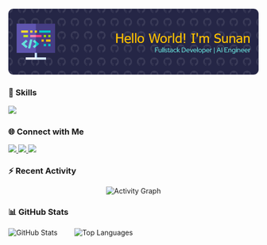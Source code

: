 <p align="center">
  <img src="/img/github-header-image.png" alt="Header" />
</p>

### 🧠 Skills
<p>
  <img src="https://skillicons.dev/icons?i=c,java,python,php,javascript,typescript,tailwind,react,vue,nextjs,laravel,sklearn,postman,mysql&perline=7" />
</p>

### 🌐 Connect with Me
<p>
  <a href="https://www.linkedin.com/in/your-linkedin/" target="_blank">
    <img src="https://img.shields.io/badge/LinkedIn-0077B5?style=for-the-badge&logo=linkedin&logoColor=white" />
  </a>
  <a href="https://www.instagram.com/dzusunan/" target="_blank">
    <img src="https://img.shields.io/badge/Instagram-E4405F?style=for-the-badge&logo=instagram&logoColor=white" />
  </a>
  <a href="https://www.kaggle.com/sunann" target="_blank">
    <img src="https://img.shields.io/badge/Kaggle-20BEFF?style=for-the-badge&logo=Kaggle&logoColor=white" />
  </a>
</p>

### ⚡ Recent Activity
<p align="center">
  <img src="https://github-readme-activity-graph.vercel.app/graph?username=matahariann&theme=tokyo-night" alt="Activity Graph" />
</p>

### 📊 GitHub Stats
<p>
  <span style="display: inline-block; vertical-align: top; margin-right: 30px;">
    <img src="https://github-readme-stats.vercel.app/api?username=matahariann&show_icons=true&theme=tokyonight"
         alt="GitHub Stats" />
  </span>

  <span style="display: inline-block; vertical-align: top;">
    <img src="https://github-readme-stats.vercel.app/api/top-langs/?username=matahariann&layout=compact&theme=tokyonight"
         alt="Top Languages" />
  </span>
</p>